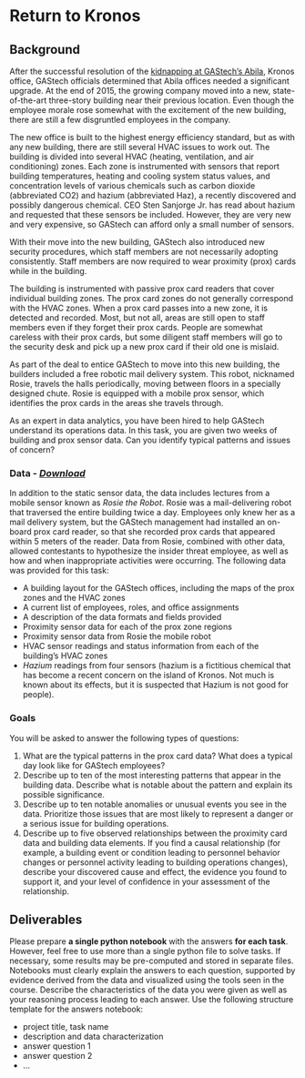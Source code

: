 # Return to Kronos

## Background

After the successful resolution of the [kidnapping at GAStech’s Abila](https://github.com/emmanueliarussi/DataScienceCapstone/tree/master/7_FinalProjects/TheKronosIncident), Kronos office, GAStech officials determined that Abila offices needed a significant upgrade. At the end of 2015, the growing company moved into a new, state-of-the-art three-story building near their previous location. Even though the employee morale rose somewhat with the excitement of the new building, there are still a few disgruntled employees in the company.

The new office is built to the highest energy efficiency standard, but as with any new building, there are still several HVAC issues to work out. The building is divided into several HVAC (heating, ventilation, and air conditioning) zones. Each zone is instrumented with sensors that report building temperatures, heating and cooling system status values, and concentration levels of various chemicals such as carbon dioxide (abbreviated CO2) and hazium (abbreviated Haz), a recently discovered and possibly dangerous chemical. CEO Sten Sanjorge Jr. has read about hazium and requested that these sensors be included. However, they are very new and very expensive, so GAStech can afford only a small number of sensors.

With their move into the new building, GAStech also introduced new security procedures, which staff members are not necessarily adopting consistently. Staff members are now required to wear proximity (prox) cards while in the building.

The building is instrumented with passive prox card readers that cover individual building zones. The prox card zones do not generally correspond with the HVAC zones. When a prox card passes into a new zone, it is detected and recorded. Most, but not all, areas are still open to staff members even if they forget their prox cards. People are somewhat careless with their prox cards, but some diligent staff members will go to the security desk and pick up a new prox card if their old one is mislaid.

As part of the deal to entice GAStech to move into this new building, the builders included a free robotic mail delivery system. This robot, nicknamed Rosie, travels the halls periodically, moving between floors in a specially designed chute. Rosie is equipped with a mobile prox sensor, which identifies the prox cards in the areas she travels through.

As an expert in data analytics, you have been hired to help GAStech understand its operations data. In this task, you are given two weeks of building and prox sensor data. Can you identify typical patterns  and issues of concern? 

### Data - *[Download](https://github.com/emmanueliarussi/DataScienceCapstone/tree/master/7_FinalProjects/ReturntoKronos/data/task1.zip)*

In addition to the static sensor data, the data includes lectures from a mobile sensor known as *Rosie the Robot*. Rosie was a mail-delivering robot that traversed the entire building twice a day. Employees only knew her as a mail delivery system, but the GAStech management had installed an on-board prox card reader, so that she recorded prox cards that appeared within 5 meters of the reader. Data from Rosie, combined with other data, allowed contestants to hypothesize the insider threat employee, as well as how and when inappropriate activities were occurring.  The following data was provided for this task:

* A building layout for the GAStech offices, including the maps of the prox zones and the HVAC zones
* A current list of employees, roles, and office assignments
* A description of the data formats and fields provided
* Proximity sensor data for each of the prox zone regions
* Proximity sensor data from Rosie the mobile robot
* HVAC sensor readings and status information from each of the building’s HVAC zones
* *Hazium* readings from four sensors (hazium is a fictitious chemical that has become a recent concern on the island of Kronos. Not much is known about its effects, but it is suspected that Hazium is not good for people).

### Goals

You will be asked to answer the following types of questions:

1. What are the typical patterns in the prox card data? What does a typical day look like for GAStech employees?
2. Describe up to ten of the most interesting patterns that appear in the building data. Describe what is notable about the pattern and explain its possible significance.
3. Describe up to ten notable anomalies or unusual events you see in the data. Prioritize those issues that are most likely to represent a danger or a serious issue for building operations.
4. Describe up to five observed relationships between the proximity card data and building data elements. If you find a causal relationship (for example, a building event or condition leading to personnel behavior changes or personnel activity leading to building operations changes), describe your discovered cause and effect, the evidence you found to support it, and your level of confidence in your assessment of the relationship.

## Deliverables

Please prepare __a single python notebook__ with the answers __for each task__. However, feel free to use more than a single python file to solve tasks. If necessary, some results may be pre-computed and stored in separate files. Notebooks must clearly explain the answers to each question, supported by evidence derived from the data and visualized using the tools seen in the course. Describe the characteristics of the data you were given as well as your reasoning process leading to each answer. Use the following structure template for the answers notebook:

- project title, task name
- description and data characterization 
- answer question 1
- answer question 2
- ...

